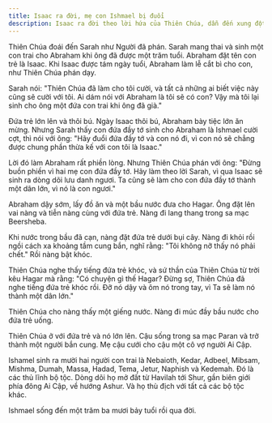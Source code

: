 ```yaml
---
title: Isaac ra đời, mẹ con Ishmael bị đuổi
description: Isaac ra đời theo lời hứa của Thiên Chúa, dẫn đến xung đột giữa Sarah và Hagar. Ishmael cùng mẹ bị đuổi khỏi nhà Abraham, đánh dấu bước ngoặt quan trọng trong lịch sử các dòng dõi.
---
```


Thiên Chúa đoái đến Sarah như Người đã phán. Sarah mang thai và sinh một con trai cho Abraham khi ông đã được một trăm tuổi. Abraham đặt tên con trẻ là Isaac. Khi Isaac được tám ngày tuổi, Abraham làm lễ cắt bì cho con, như Thiên Chúa phán dạy.

Sarah nói: "Thiên Chúa đã làm cho tôi cười, và tất cả những ai biết việc này cũng sẽ cười với tôi. Ai dám nói với Abraham là tôi sẽ có con? Vậy mà tôi lại sinh cho ông một đứa con trai khi ông đã già."

Đứa trẻ lớn lên và thôi bú. Ngày Isaac thôi bú, Abraham bày tiệc lớn ăn mừng. Nhưng Sarah thấy con đứa đầy tớ sinh cho Abraham là Ishmael cười cợt, thì nói với ông: "Hãy đuổi đứa đầy tớ và con nó đi, vì con nó sẽ chẳng được chung phần thừa kế với con tôi là Isaac."

Lời đó làm Abraham rất phiền lòng. Nhưng Thiên Chúa phán với ông: "Đừng buồn phiền vì hai mẹ con đứa đầy tớ. Hãy làm theo lời Sarah, vì qua Isaac sẽ sinh ra dòng dõi lưu danh ngươi. Ta cũng sẽ làm cho con đứa đầy tớ thành một dân lớn, vì nó là con ngươi."

Abraham dậy sớm, lấy đồ ăn và một bầu nước đưa cho Hagar. Ông đặt lên vai nàng và tiễn nàng cùng với đứa trẻ. Nàng đi lang thang trong sa mạc Beersheba.

Khi nước trong bầu đã cạn, nàng đặt đứa trẻ dưới bụi cây. Nàng đi khỏi rồi ngồi cách xa khoảng tầm cung bắn, nghĩ rằng: "Tôi không nỡ thấy nó phải chết." Rồi nàng bật khóc.

Thiên Chúa nghe thấy tiếng đứa trẻ khóc, và sứ thần của Thiên Chúa từ trời kêu Hagar mà rằng: "Có chuyện gì thế Hagar? Đừng sợ, Thiên Chúa đã nghe tiếng đứa trẻ khóc rồi. Đỡ nó dậy và ôm nó trong tay, vì Ta sẽ làm nó thành một dân lớn."

Thiên Chúa cho nàng thấy một giếng nước. Nàng đi múc đầy bầu nước cho đứa trẻ uống.

Thiên Chúa ở với đứa trẻ và nó lớn lên. Cậu sống trong sa mạc Paran và trở thành một người bắn cung. Mẹ cậu cưới cho cậu một cô vợ người Ai Cập.

Ishamel sinh ra mười hai người con trai là Nebaioth, Kedar, Adbeel, Mibsam, Mishma, Dumah, Massa, Hadad, Tema, Jetur, Naphish và Kedemah. Đó là các thủ lĩnh bộ tộc. Dòng dõi họ mở đất từ Havilah tới Shur, gần biên giới phía đông Ai Cập, về hướng Ashur. Và họ thù địch với tất cả các bộ tộc khác.

Ishmael sống đến một trăm ba mươi bảy tuổi rồi qua đời.